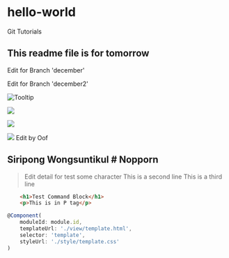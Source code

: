 # hello-world
Git Tutorials

## This readme file is for tomorrow
Edit for Branch 'december'

Edit for Branch 'december2'

![](http://goodesign.in.th/Images/logo_main.png "Tooltip")


![](https://scontent.fbkk1-4.fna.fbcdn.net/v/t1.0-9/15442394_684815138361203_654277037849438047_n.jpg?oh=69fe484383e95f7dfaba00a4f041b3da&oe=58F0F6E2)

![](https://s-media-cache-ak0.pinimg.com/236x/5b/a3/62/5ba3620680277aeb60544dc72d63ddd8.jpg)

![](http://us.123rf.com/450wm/deniskolt/deniskolt1510/deniskolt151000011/47523659-%C3%83%20rvore-de-apple-com-ma%C3%83%C2%A7%C3%83%C2%A3-vermelha-isolada-no-fundo-branco.-ilustra%C3%83%C2%A7%C3%83%C2%A3o-vetorial.jpg?ver=12) Edit by Oof

## Siripong Wongsuntikul # Nopporn
> Edit detail for test some character
> This is a second line
> This is a third line

```html
    <h1>Test Command Block</h1>
    <p>This is in P tag</p>
```
```typescript
@Component(
    moduleId: module.id,
    templateUrl: './view/template.html',
    selector: 'template',
    styleUrl: './style/template.css'
)
```